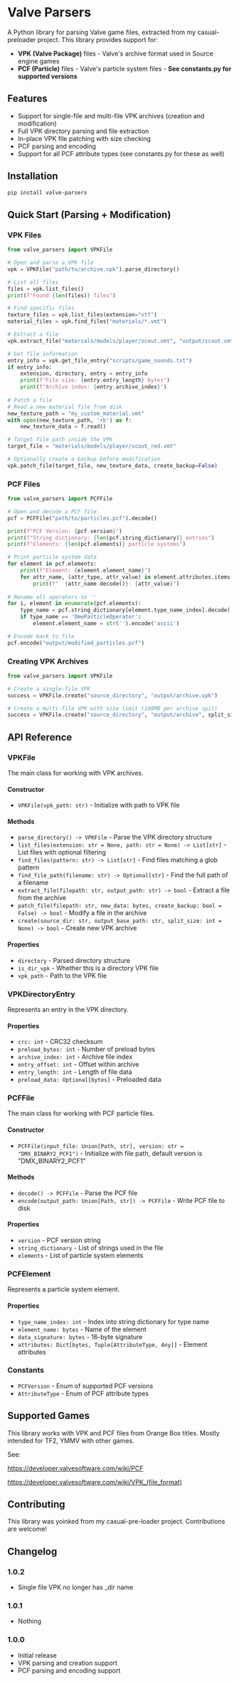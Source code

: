 # Valve Parsers

A Python library for parsing Valve game files, extracted from my casual-preloader project. This library provides support for:

- **VPK (Valve Package)** files - Valve's archive format used in Source engine games
- **PCF (Particle)** files - Valve's particle system files - **See constants.py for supported versions**

## Features

- Support for single-file and multi-file VPK archives (creation and modification)
- Full VPK directory parsing and file extraction
- In-place VPK file patching with size checking
- PCF parsing and encoding
- Support for all PCF attribute types (see constants.py for these as well)

## Installation

```bash
pip install valve-parsers
```

## Quick Start (Parsing + Modification)

### VPK Files

```python
from valve_parsers import VPKFile

# Open and parse a VPK file
vpk = VPKFile("path/to/archive.vpk").parse_directory()

# List all files
files = vpk.list_files()
print(f"Found {len(files)} files")

# Find specific files
texture_files = vpk.list_files(extension="vtf")
material_files = vpk.find_files("materials/*.vmt")

# Extract a file
vpk.extract_file("materials/models/player/scout.vmt", "output/scout.vmt")

# Get file information
entry_info = vpk.get_file_entry("scripts/game_sounds.txt")
if entry_info:
    extension, directory, entry = entry_info
    print(f"File size: {entry.entry_length} bytes")
    print(f"Archive index: {entry.archive_index}")
    
# Patch a file
# Read a new material file from disk
new_texture_path = "my_custom_material.vmt"
with open(new_texture_path, 'rb') as f:
    new_texture_data = f.read()

# Target file path inside the VPK
target_file = "materials/models/player/scout_red.vmt"

# Optionally create a backup before modification
vpk.patch_file(target_file, new_texture_data, create_backup=False)

```

### PCF Files

```python
from valve_parsers import PCFFile

# Open and decode a PCF file
pcf = PCFFile("path/to/particles.pcf").decode()

print(f"PCF Version: {pcf.version}")
print(f"String dictionary: {len(pcf.string_dictionary)} entries")
print(f"Elements: {len(pcf.elements)} particle systems")

# Print particle system data
for element in pcf.elements:
    print(f"Element: {element.element_name}")
    for attr_name, (attr_type, attr_value) in element.attributes.items():
        print(f"  {attr_name.decode()}: {attr_value}")
        
# Rename all operators to ''
for i, element in enumerate(pcf.elements):
    type_name = pcf.string_dictionary[element.type_name_index].decode('ascii')
    if type_name == 'DmeParticleOperator':
        element.element_name = str('').encode('ascii')

# Encode back to file
pcf.encode("output/modified_particles.pcf")
```

### Creating VPK Archives

```python
from valve_parsers import VPKFile

# Create a single-file VPK
success = VPKFile.create("source_directory", "output/archive.vpk")

# Create a multi-file VPK with size limit (100MB per archive spit)
success = VPKFile.create("source_directory", "output/archive", split_size=100*1024*1024)
```

## API Reference

### VPKFile

The main class for working with VPK archives.

#### Constructor
- `VPKFile(vpk_path: str)` - Initialize with path to VPK file

#### Methods
- `parse_directory() -> VPKFile` - Parse the VPK directory structure
- `list_files(extension: str = None, path: str = None) -> List[str]` - List files with optional filtering
- `find_files(pattern: str) -> List[str]` - Find files matching a glob pattern
- `find_file_path(filename: str) -> Optional[str]` - Find the full path of a filename
- `extract_file(filepath: str, output_path: str) -> bool` - Extract a file from the archive
- `patch_file(filepath: str, new_data: bytes, create_backup: bool = False) -> bool` - Modify a file in the archive
- `create(source_dir: str, output_base_path: str, split_size: int = None) -> bool` - Create new VPK archive

#### Properties
- `directory` - Parsed directory structure
- `is_dir_vpk` - Whether this is a directory VPK file
- `vpk_path` - Path to the VPK file

### VPKDirectoryEntry

Represents an entry in the VPK directory.

#### Properties
- `crc: int` - CRC32 checksum
- `preload_bytes: int` - Number of preload bytes
- `archive_index: int` - Archive file index
- `entry_offset: int` - Offset within archive
- `entry_length: int` - Length of file data
- `preload_data: Optional[bytes]` - Preloaded data

### PCFFile

The main class for working with PCF particle files.

#### Constructor
- `PCFFile(input_file: Union[Path, str], version: str = "DMX_BINARY2_PCF1")` - Initialize with file path, default version is "DMX_BINARY2_PCF1"

#### Methods
- `decode() -> PCFFile` - Parse the PCF file
- `encode(output_path: Union[Path, str]) -> PCFFile` - Write PCF file to disk

#### Properties
- `version` - PCF version string
- `string_dictionary` - List of strings used in the file
- `elements` - List of particle system elements

### PCFElement

Represents a particle system element.

#### Properties
- `type_name_index: int` - Index into string dictionary for type name
- `element_name: bytes` - Name of the element
- `data_signature: bytes` - 16-byte signature
- `attributes: Dict[bytes, Tuple[AttributeType, Any]]` - Element attributes

### Constants

- `PCFVersion` - Enum of supported PCF versions
- `AttributeType` - Enum of PCF attribute types

## Supported Games

This library works with VPK and PCF files from Orange Box titles. 
Mostly intended for TF2, YMMV with other games.

See: 

https://developer.valvesoftware.com/wiki/PCF 

https://developer.valvesoftware.com/wiki/VPK_(file_format)

## Contributing

This library was yoinked from my casual-pre-loader project. Contributions are welcome!

## Changelog
### 1.0.2
- Single file VPK no longer has _dir name
### 1.0.1
- Nothing
### 1.0.0
- Initial release
- VPK parsing and creation support
- PCF parsing and encoding support
